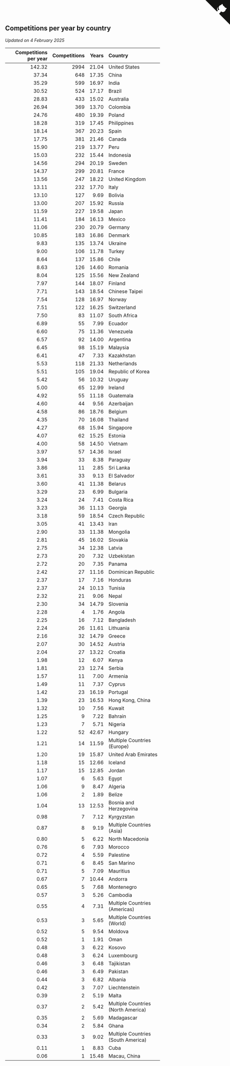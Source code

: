 ## Competitions per year by country

*Updated on  4 February 2025*

| Competitions per year | Competitions | Years | Country |
| ---: | ---: | ---: | :--- |
| 142.32 | 2994 | 21.04 | United States |
| 37.34 | 648 | 17.35 | China |
| 35.29 | 599 | 16.97 | India |
| 30.52 | 524 | 17.17 | Brazil |
| 28.83 | 433 | 15.02 | Australia |
| 26.94 | 369 | 13.70 | Colombia |
| 24.76 | 480 | 19.39 | Poland |
| 18.28 | 319 | 17.45 | Philippines |
| 18.14 | 367 | 20.23 | Spain |
| 17.75 | 381 | 21.46 | Canada |
| 15.90 | 219 | 13.77 | Peru |
| 15.03 | 232 | 15.44 | Indonesia |
| 14.56 | 294 | 20.19 | Sweden |
| 14.37 | 299 | 20.81 | France |
| 13.56 | 247 | 18.22 | United Kingdom |
| 13.11 | 232 | 17.70 | Italy |
| 13.10 | 127 | 9.69 | Bolivia |
| 13.00 | 207 | 15.92 | Russia |
| 11.59 | 227 | 19.58 | Japan |
| 11.41 | 184 | 16.13 | Mexico |
| 11.06 | 230 | 20.79 | Germany |
| 10.85 | 183 | 16.86 | Denmark |
| 9.83 | 135 | 13.74 | Ukraine |
| 9.00 | 106 | 11.78 | Turkey |
| 8.64 | 137 | 15.86 | Chile |
| 8.63 | 126 | 14.60 | Romania |
| 8.04 | 125 | 15.56 | New Zealand |
| 7.97 | 144 | 18.07 | Finland |
| 7.71 | 143 | 18.54 | Chinese Taipei |
| 7.54 | 128 | 16.97 | Norway |
| 7.51 | 122 | 16.25 | Switzerland |
| 7.50 | 83 | 11.07 | South Africa |
| 6.89 | 55 | 7.99 | Ecuador |
| 6.60 | 75 | 11.36 | Venezuela |
| 6.57 | 92 | 14.00 | Argentina |
| 6.45 | 98 | 15.19 | Malaysia |
| 6.41 | 47 | 7.33 | Kazakhstan |
| 5.53 | 118 | 21.33 | Netherlands |
| 5.51 | 105 | 19.04 | Republic of Korea |
| 5.42 | 56 | 10.32 | Uruguay |
| 5.00 | 65 | 12.99 | Ireland |
| 4.92 | 55 | 11.18 | Guatemala |
| 4.60 | 44 | 9.56 | Azerbaijan |
| 4.58 | 86 | 18.76 | Belgium |
| 4.35 | 70 | 16.08 | Thailand |
| 4.27 | 68 | 15.94 | Singapore |
| 4.07 | 62 | 15.25 | Estonia |
| 4.00 | 58 | 14.50 | Vietnam |
| 3.97 | 57 | 14.36 | Israel |
| 3.94 | 33 | 8.38 | Paraguay |
| 3.86 | 11 | 2.85 | Sri Lanka |
| 3.61 | 33 | 9.13 | El Salvador |
| 3.60 | 41 | 11.38 | Belarus |
| 3.29 | 23 | 6.99 | Bulgaria |
| 3.24 | 24 | 7.41 | Costa Rica |
| 3.23 | 36 | 11.13 | Georgia |
| 3.18 | 59 | 18.54 | Czech Republic |
| 3.05 | 41 | 13.43 | Iran |
| 2.90 | 33 | 11.38 | Mongolia |
| 2.81 | 45 | 16.02 | Slovakia |
| 2.75 | 34 | 12.38 | Latvia |
| 2.73 | 20 | 7.32 | Uzbekistan |
| 2.72 | 20 | 7.35 | Panama |
| 2.42 | 27 | 11.16 | Dominican Republic |
| 2.37 | 17 | 7.16 | Honduras |
| 2.37 | 24 | 10.13 | Tunisia |
| 2.32 | 21 | 9.06 | Nepal |
| 2.30 | 34 | 14.79 | Slovenia |
| 2.28 | 4 | 1.76 | Angola |
| 2.25 | 16 | 7.12 | Bangladesh |
| 2.24 | 26 | 11.61 | Lithuania |
| 2.16 | 32 | 14.79 | Greece |
| 2.07 | 30 | 14.52 | Austria |
| 2.04 | 27 | 13.22 | Croatia |
| 1.98 | 12 | 6.07 | Kenya |
| 1.81 | 23 | 12.74 | Serbia |
| 1.57 | 11 | 7.00 | Armenia |
| 1.49 | 11 | 7.37 | Cyprus |
| 1.42 | 23 | 16.19 | Portugal |
| 1.39 | 23 | 16.53 | Hong Kong, China |
| 1.32 | 10 | 7.56 | Kuwait |
| 1.25 | 9 | 7.22 | Bahrain |
| 1.23 | 7 | 5.71 | Nigeria |
| 1.22 | 52 | 42.67 | Hungary |
| 1.21 | 14 | 11.59 | Multiple Countries (Europe) |
| 1.20 | 19 | 15.87 | United Arab Emirates |
| 1.18 | 15 | 12.66 | Iceland |
| 1.17 | 15 | 12.85 | Jordan |
| 1.07 | 6 | 5.63 | Egypt |
| 1.06 | 9 | 8.47 | Algeria |
| 1.06 | 2 | 1.89 | Belize |
| 1.04 | 13 | 12.53 | Bosnia and Herzegovina |
| 0.98 | 7 | 7.12 | Kyrgyzstan |
| 0.87 | 8 | 9.19 | Multiple Countries (Asia) |
| 0.80 | 5 | 6.22 | North Macedonia |
| 0.76 | 6 | 7.93 | Morocco |
| 0.72 | 4 | 5.59 | Palestine |
| 0.71 | 6 | 8.45 | San Marino |
| 0.71 | 5 | 7.09 | Mauritius |
| 0.67 | 7 | 10.44 | Andorra |
| 0.65 | 5 | 7.68 | Montenegro |
| 0.57 | 3 | 5.26 | Cambodia |
| 0.55 | 4 | 7.31 | Multiple Countries (Americas) |
| 0.53 | 3 | 5.65 | Multiple Countries (World) |
| 0.52 | 5 | 9.54 | Moldova |
| 0.52 | 1 | 1.91 | Oman |
| 0.48 | 3 | 6.22 | Kosovo |
| 0.48 | 3 | 6.24 | Luxembourg |
| 0.46 | 3 | 6.48 | Tajikistan |
| 0.46 | 3 | 6.49 | Pakistan |
| 0.44 | 3 | 6.82 | Albania |
| 0.42 | 3 | 7.07 | Liechtenstein |
| 0.39 | 2 | 5.19 | Malta |
| 0.37 | 2 | 5.42 | Multiple Countries (North America) |
| 0.35 | 2 | 5.69 | Madagascar |
| 0.34 | 2 | 5.84 | Ghana |
| 0.33 | 3 | 9.02 | Multiple Countries (South America) |
| 0.11 | 1 | 8.83 | Cuba |
| 0.06 | 1 | 15.48 | Macau, China |


<a href="https://github.com/jonatanklosko/wca_statistics" class="github-corner" aria-label="View source on Github"><svg width="80" height="80" viewBox="0 0 250 250" style="fill:#151513; color:#fff; position: absolute; top: 0; border: 0; right: 0;" aria-hidden="true"><path d="M0,0 L115,115 L130,115 L142,142 L250,250 L250,0 Z"></path><path d="M128.3,109.0 C113.8,99.7 119.0,89.6 119.0,89.6 C122.0,82.7 120.5,78.6 120.5,78.6 C119.2,72.0 123.4,76.3 123.4,76.3 C127.3,80.9 125.5,87.3 125.5,87.3 C122.9,97.6 130.6,101.9 134.4,103.2" fill="currentColor" style="transform-origin: 130px 106px;" class="octo-arm"></path><path d="M115.0,115.0 C114.9,115.1 118.7,116.5 119.8,115.4 L133.7,101.6 C136.9,99.2 139.9,98.4 142.2,98.6 C133.8,88.0 127.5,74.4 143.8,58.0 C148.5,53.4 154.0,51.2 159.7,51.0 C160.3,49.4 163.2,43.6 171.4,40.1 C171.4,40.1 176.1,42.5 178.8,56.2 C183.1,58.6 187.2,61.8 190.9,65.4 C194.5,69.0 197.7,73.2 200.1,77.6 C213.8,80.2 216.3,84.9 216.3,84.9 C212.7,93.1 206.9,96.0 205.4,96.6 C205.1,102.4 203.0,107.8 198.3,112.5 C181.9,128.9 168.3,122.5 157.7,114.1 C157.9,116.9 156.7,120.9 152.7,124.9 L141.0,136.5 C139.8,137.7 141.6,141.9 141.8,141.8 Z" fill="currentColor" class="octo-body"></path></svg></a><style>.github-corner:hover .octo-arm{animation:octocat-wave 560ms ease-in-out}@keyframes octocat-wave{0%,100%{transform:rotate(0)}20%,60%{transform:rotate(-25deg)}40%,80%{transform:rotate(10deg)}}@media (max-width:500px){.github-corner:hover .octo-arm{animation:none}.github-corner .octo-arm{animation:octocat-wave 560ms ease-in-out}}</style>
